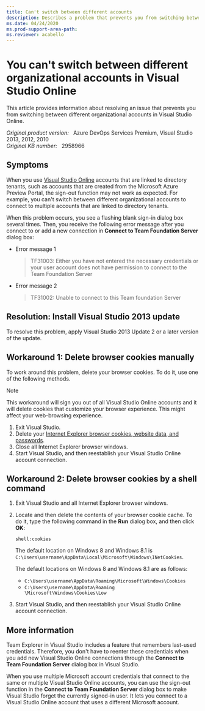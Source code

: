 ```yaml
---
title: Can't switch between different accounts
description: Describes a problem that prevents you from switching between different organizational accounts in Visual Studio Online. Resolution requires installation of a Visual Studio update.
ms.date: 04/24/2020
ms.prod-support-area-path: 
ms.reviewer: acabello
---
```

# You can't switch between different organizational accounts in Visual Studio Online

This article provides information about resolving an issue that prevents you from switching between different organizational accounts in Visual Studio Online.

_Original product version:_ &nbsp; Azure DevOps Services Premium, Visual Studio 2013, 2012, 2010  
_Original KB number:_ &nbsp; 2958966

## Symptoms

When you use [Visual Studio Online](https://www.visualstudio.com) accounts that are linked to directory tenants, such as accounts that are created from the Microsoft Azure Preview Portal, the sign-out function may not work as expected. For example, you can't switch between different organizational accounts to connect to multiple accounts that are linked to directory tenants.

When this problem occurs, you see a flashing blank sign-in dialog box several times. Then, you receive the following error message after you connect to or add a new connection in **Connect to Team Foundation Server** dialog box:

- Error message 1

    > TF31003: Either you have not entered the necessary credentials or your user account does not have permission to connect to the Team Foundation Server

- Error message 2

    > TF31002: Unable to connect to this Team foundation Server

## Resolution: Install Visual Studio 2013 update

To resolve this problem, apply Visual Studio 2013 Update 2 or a later version of the update.

## Workaround 1: Delete browser cookies manually

To work around this problem, delete your browser cookies. To do it, use one of the following methods.

> [!NOTE]
> This workaround will sign you out of all Visual Studio Online accounts and it will delete cookies that customize your browser experience. This might affect your web-browsing experience.

1. Exit Visual Studio.
2. Delete your [Internet Explorer browser cookies, website data, and passwords](https://support.microsoft.com/help/17442).
3. Close all Internet Explorer browser windows.
4. Start Visual Studio, and then reestablish your Visual Studio Online account connection.

## Workaround 2: Delete browser cookies by a shell command

1. Exit Visual Studio and all Internet Explorer browser windows.
2. Locate and then delete the contents of your browser cookie cache. To do it, type the following command in the **Run** dialog box, and then click **OK**:

    ```console
    shell:cookies
    ```

    The default location on Windows 8 and Windows 8.1 is `C:\Users\username\AppData\Local\Microsoft\Windows\INetCookies`.

    The default locations on Windows 8 and Windows 8.1 are as follows:

    - `C:\Users\username\AppData\Roaming\Microsoft\Windows\Cookies`
    - `C:\Users\username\AppData\Roaming \Microsoft\Windows\Cookies\Low`

3. Start Visual Studio, and then reestablish your Visual Studio Online account connection.

## More information

Team Explorer in Visual Studio includes a feature that remembers last-used credentials. Therefore, you don't have to reenter these credentials when you add new Visual Studio Online connections through the **Connect to Team Foundation Server** dialog box in Visual Studio.

When you use multiple Microsoft account credentials that connect to the same or multiple Visual Studio Online accounts, you can use the sign-out function in the **Connect to Team Foundation Server** dialog box to make Visual Studio forget the currently signed-in user. It lets you connect to a Visual Studio Online account that uses a different Microsoft account.
